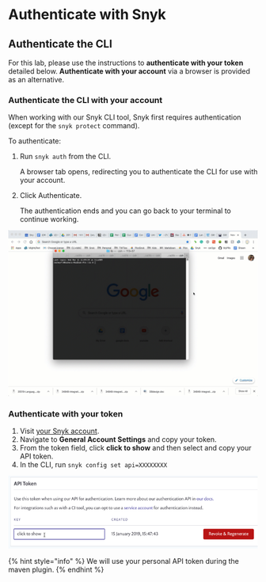 # Authenticate with Snyk

## Authenticate the CLI

For this lab, please use the instructions to **authenticate with your token** detailed below. **Authenticate with your account** via a browser is provided as an alternative.

### Authenticate the CLI with your account

When working with our Snyk CLI tool, Snyk first requires authentication \(except for the `snyk protect` command\).

To authenticate:

1. Run `snyk auth` from the CLI.

   A browser tab opens, redirecting you to authenticate the CLI for use with your account.

2. Click Authenticate.

   The authentication ends and you can go back to your terminal to continue working.

![](../../../.gitbook/assets/auth_image_1.gif)

### Authenticate with your token

1. Visit [your Snyk account](https://app.snyk.io/account).
2. Navigate to **General Account Settings** and copy your token.
3. From the token field, click **click to show** and then select and copy your API token.
4. In the CLI, run `snyk config set api=XXXXXXXX`

![](../../../.gitbook/assets/auth_image_2.png)

{% hint style="info" %}
We will use your personal API token during the maven plugin.
{% endhint %}

